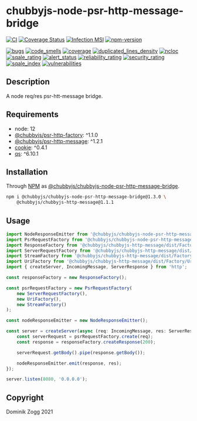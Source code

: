 # chubbyjs-node-psr-http-message-bridge

[![CI](https://github.com/chubbyjs/chubbyjs-node-psr-http-message-bridge/workflows/CI/badge.svg?branch=master)](https://github.com/chubbyjs/chubbyjs-node-psr-http-message-bridge/actions?query=workflow%3ACI)
[![Coverage Status](https://coveralls.io/repos/github/chubbyjs/chubbyjs-node-psr-http-message-bridge/badge.svg?branch=master)](https://coveralls.io/github/chubbyjs/chubbyjs-node-psr-http-message-bridge?branch=master)
[![Infection MSI](https://badge.stryker-mutator.io/github.com/chubbyjs/chubbyjs-node-psr-http-message-bridge/master)](https://dashboard.stryker-mutator.io/reports/github.com/chubbyjs/chubbyjs-node-psr-http-message-bridge/master)
[![npm-version](https://img.shields.io/npm/v/@chubbyjs/chubbyjs-node-psr-http-message-bridge.svg)](https://www.npmjs.com/package/@chubbyjs/chubbyjs-node-psr-http-message-bridge)

[![bugs](https://sonarcloud.io/api/project_badges/measure?project=chubbyjs_chubbyjs-node-psr-http-message-bridge&metric=bugs)](https://sonarcloud.io/dashboard?id=chubbyjs_chubbyjs-node-psr-http-message-bridge)
[![code_smells](https://sonarcloud.io/api/project_badges/measure?project=chubbyjs_chubbyjs-node-psr-http-message-bridge&metric=code_smells)](https://sonarcloud.io/dashboard?id=chubbyjs_chubbyjs-node-psr-http-message-bridge)
[![coverage](https://sonarcloud.io/api/project_badges/measure?project=chubbyjs_chubbyjs-node-psr-http-message-bridge&metric=coverage)](https://sonarcloud.io/dashboard?id=chubbyjs_chubbyjs-node-psr-http-message-bridge)
[![duplicated_lines_density](https://sonarcloud.io/api/project_badges/measure?project=chubbyjs_chubbyjs-node-psr-http-message-bridge&metric=duplicated_lines_density)](https://sonarcloud.io/dashboard?id=chubbyjs_chubbyjs-node-psr-http-message-bridge)
[![ncloc](https://sonarcloud.io/api/project_badges/measure?project=chubbyjs_chubbyjs-node-psr-http-message-bridge&metric=ncloc)](https://sonarcloud.io/dashboard?id=chubbyjs_chubbyjs-node-psr-http-message-bridge)
[![sqale_rating](https://sonarcloud.io/api/project_badges/measure?project=chubbyjs_chubbyjs-node-psr-http-message-bridge&metric=sqale_rating)](https://sonarcloud.io/dashboard?id=chubbyjs_chubbyjs-node-psr-http-message-bridge)
[![alert_status](https://sonarcloud.io/api/project_badges/measure?project=chubbyjs_chubbyjs-node-psr-http-message-bridge&metric=alert_status)](https://sonarcloud.io/dashboard?id=chubbyjs_chubbyjs-node-psr-http-message-bridge)
[![reliability_rating](https://sonarcloud.io/api/project_badges/measure?project=chubbyjs_chubbyjs-node-psr-http-message-bridge&metric=reliability_rating)](https://sonarcloud.io/dashboard?id=chubbyjs_chubbyjs-node-psr-http-message-bridge)
[![security_rating](https://sonarcloud.io/api/project_badges/measure?project=chubbyjs_chubbyjs-node-psr-http-message-bridge&metric=security_rating)](https://sonarcloud.io/dashboard?id=chubbyjs_chubbyjs-node-psr-http-message-bridge)
[![sqale_index](https://sonarcloud.io/api/project_badges/measure?project=chubbyjs_chubbyjs-node-psr-http-message-bridge&metric=sqale_index)](https://sonarcloud.io/dashboard?id=chubbyjs_chubbyjs-node-psr-http-message-bridge)
[![vulnerabilities](https://sonarcloud.io/api/project_badges/measure?project=chubbyjs_chubbyjs-node-psr-http-message-bridge&metric=vulnerabilities)](https://sonarcloud.io/dashboard?id=chubbyjs_chubbyjs-node-psr-http-message-bridge)

## Description

A node req/res psr-htt-message bridge.

## Requirements

 * node: 12
 * [@chubbyjs/psr-http-factory][2]: ^1.1.0
 * [@chubbyjs/psr-http-message][3]: ^1.2.1
 * [cookie][4]: ^0.4.1
 * [qs][5]: ^6.10.1

## Installation

Through [NPM](https://www.npmjs.com) as [@chubbyjs/chubbyjs-node-psr-http-message-bridge][1].

```sh
npm i @chubbyjs/chubbyjs-node-psr-http-message-bridge@1.3.0 \
    @chubbyjs/chubbyjs-http-message@1.1.1
```

## Usage

```ts
import NodeResponseEmitter from '@chubbyjs/chubbyjs-node-psr-http-message-bridge/dist/NodeResponseEmitter';
import PsrRequestFactory from '@chubbyjs/chubbyjs-node-psr-http-message-bridge/dist/PsrRequestFactory';
import ResponseFactory from '@chubbyjs/chubbyjs-http-message/dist/Factory/ResponseFactory';
import ServerRequestFactory from '@chubbyjs/chubbyjs-http-message/dist/Factory/ServerRequestFactory';
import StreamFactory from '@chubbyjs/chubbyjs-http-message/dist/Factory/StreamFactory';
import UriFactory from '@chubbyjs/chubbyjs-http-message/dist/Factory/UriFactory';
import { createServer, IncomingMessage, ServerResponse } from 'http';

const responseFactory = new ResponseFactory();

const psrRequestFactory = new PsrRequestFactory(
    new ServerRequestFactory(),
    new UriFactory(),
    new StreamFactory()
);

const nodeResponseEmitter = new NodeResponseEmitter();

const server = createServer(async (req: IncomingMessage, res: ServerResponse) => {
    const serverRequest = psrRequestFactory.create(req);
    const response = responseFactory.createResponse(200);

    serverRequest.getBody().pipe(response.getBody());

    nodeResponseEmitter.emit(response, res);
});

server.listen(8080, '0.0.0.0');
```

## Copyright

Dominik Zogg 2021

[1]: https://www.npmjs.com/package/@chubbyjs/chubbyjs-node-psr-http-message-bridge

[2]: https://www.npmjs.com/package/@chubbyjs/psr-http-factory
[3]: https://www.npmjs.com/package/@chubbyjs/psr-http-message
[4]: https://www.npmjs.com/package/cookie
[5]: https://www.npmjs.com/package/qs
